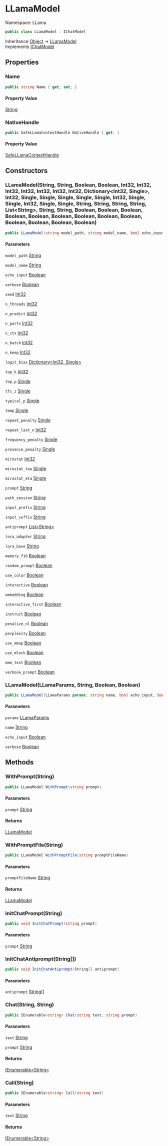 # LLamaModel

Namespace: LLama

```csharp
public class LLamaModel : IChatModel
```

Inheritance [Object](https://docs.microsoft.com/en-us/dotnet/api/system.object) → [LLamaModel](./llama.llamamodel.md)<br>
Implements [IChatModel](./llama.ichatmodel.md)

## Properties

### **Name**

```csharp
public string Name { get; set; }
```

#### Property Value

[String](https://docs.microsoft.com/en-us/dotnet/api/system.string)<br>

### **NativeHandle**

```csharp
public SafeLLamaContextHandle NativeHandle { get; }
```

#### Property Value

[SafeLLamaContextHandle](./llama.native.safellamacontexthandle.md)<br>

## Constructors

### **LLamaModel(String, String, Boolean, Boolean, Int32, Int32, Int32, Int32, Int32, Int32, Int32, Dictionary&lt;Int32, Single&gt;, Int32, Single, Single, Single, Single, Single, Int32, Single, Single, Int32, Single, Single, String, String, String, String, List&lt;String&gt;, String, String, Boolean, Boolean, Boolean, Boolean, Boolean, Boolean, Boolean, Boolean, Boolean, Boolean, Boolean, Boolean, Boolean)**

```csharp
public LLamaModel(string model_path, string model_name, bool echo_input, bool verbose, int seed, int n_threads, int n_predict, int n_parts, int n_ctx, int n_batch, int n_keep, Dictionary<int, float> logit_bias, int top_k, float top_p, float tfs_z, float typical_p, float temp, float repeat_penalty, int repeat_last_n, float frequency_penalty, float presence_penalty, int mirostat, float mirostat_tau, float mirostat_eta, string prompt, string path_session, string input_prefix, string input_suffix, List<string> antiprompt, string lora_adapter, string lora_base, bool memory_f16, bool random_prompt, bool use_color, bool interactive, bool embedding, bool interactive_first, bool instruct, bool penalize_nl, bool perplexity, bool use_mmap, bool use_mlock, bool mem_test, bool verbose_prompt)
```

#### Parameters

`model_path` [String](https://docs.microsoft.com/en-us/dotnet/api/system.string)<br>

`model_name` [String](https://docs.microsoft.com/en-us/dotnet/api/system.string)<br>

`echo_input` [Boolean](https://docs.microsoft.com/en-us/dotnet/api/system.boolean)<br>

`verbose` [Boolean](https://docs.microsoft.com/en-us/dotnet/api/system.boolean)<br>

`seed` [Int32](https://docs.microsoft.com/en-us/dotnet/api/system.int32)<br>

`n_threads` [Int32](https://docs.microsoft.com/en-us/dotnet/api/system.int32)<br>

`n_predict` [Int32](https://docs.microsoft.com/en-us/dotnet/api/system.int32)<br>

`n_parts` [Int32](https://docs.microsoft.com/en-us/dotnet/api/system.int32)<br>

`n_ctx` [Int32](https://docs.microsoft.com/en-us/dotnet/api/system.int32)<br>

`n_batch` [Int32](https://docs.microsoft.com/en-us/dotnet/api/system.int32)<br>

`n_keep` [Int32](https://docs.microsoft.com/en-us/dotnet/api/system.int32)<br>

`logit_bias` [Dictionary&lt;Int32, Single&gt;](https://docs.microsoft.com/en-us/dotnet/api/system.collections.generic.dictionary-2)<br>

`top_k` [Int32](https://docs.microsoft.com/en-us/dotnet/api/system.int32)<br>

`top_p` [Single](https://docs.microsoft.com/en-us/dotnet/api/system.single)<br>

`tfs_z` [Single](https://docs.microsoft.com/en-us/dotnet/api/system.single)<br>

`typical_p` [Single](https://docs.microsoft.com/en-us/dotnet/api/system.single)<br>

`temp` [Single](https://docs.microsoft.com/en-us/dotnet/api/system.single)<br>

`repeat_penalty` [Single](https://docs.microsoft.com/en-us/dotnet/api/system.single)<br>

`repeat_last_n` [Int32](https://docs.microsoft.com/en-us/dotnet/api/system.int32)<br>

`frequency_penalty` [Single](https://docs.microsoft.com/en-us/dotnet/api/system.single)<br>

`presence_penalty` [Single](https://docs.microsoft.com/en-us/dotnet/api/system.single)<br>

`mirostat` [Int32](https://docs.microsoft.com/en-us/dotnet/api/system.int32)<br>

`mirostat_tau` [Single](https://docs.microsoft.com/en-us/dotnet/api/system.single)<br>

`mirostat_eta` [Single](https://docs.microsoft.com/en-us/dotnet/api/system.single)<br>

`prompt` [String](https://docs.microsoft.com/en-us/dotnet/api/system.string)<br>

`path_session` [String](https://docs.microsoft.com/en-us/dotnet/api/system.string)<br>

`input_prefix` [String](https://docs.microsoft.com/en-us/dotnet/api/system.string)<br>

`input_suffix` [String](https://docs.microsoft.com/en-us/dotnet/api/system.string)<br>

`antiprompt` [List&lt;String&gt;](https://docs.microsoft.com/en-us/dotnet/api/system.collections.generic.list-1)<br>

`lora_adapter` [String](https://docs.microsoft.com/en-us/dotnet/api/system.string)<br>

`lora_base` [String](https://docs.microsoft.com/en-us/dotnet/api/system.string)<br>

`memory_f16` [Boolean](https://docs.microsoft.com/en-us/dotnet/api/system.boolean)<br>

`random_prompt` [Boolean](https://docs.microsoft.com/en-us/dotnet/api/system.boolean)<br>

`use_color` [Boolean](https://docs.microsoft.com/en-us/dotnet/api/system.boolean)<br>

`interactive` [Boolean](https://docs.microsoft.com/en-us/dotnet/api/system.boolean)<br>

`embedding` [Boolean](https://docs.microsoft.com/en-us/dotnet/api/system.boolean)<br>

`interactive_first` [Boolean](https://docs.microsoft.com/en-us/dotnet/api/system.boolean)<br>

`instruct` [Boolean](https://docs.microsoft.com/en-us/dotnet/api/system.boolean)<br>

`penalize_nl` [Boolean](https://docs.microsoft.com/en-us/dotnet/api/system.boolean)<br>

`perplexity` [Boolean](https://docs.microsoft.com/en-us/dotnet/api/system.boolean)<br>

`use_mmap` [Boolean](https://docs.microsoft.com/en-us/dotnet/api/system.boolean)<br>

`use_mlock` [Boolean](https://docs.microsoft.com/en-us/dotnet/api/system.boolean)<br>

`mem_test` [Boolean](https://docs.microsoft.com/en-us/dotnet/api/system.boolean)<br>

`verbose_prompt` [Boolean](https://docs.microsoft.com/en-us/dotnet/api/system.boolean)<br>

### **LLamaModel(LLamaParams, String, Boolean, Boolean)**

```csharp
public LLamaModel(LLamaParams params, string name, bool echo_input, bool verbose)
```

#### Parameters

`params` [LLamaParams](./llama.llamaparams.md)<br>

`name` [String](https://docs.microsoft.com/en-us/dotnet/api/system.string)<br>

`echo_input` [Boolean](https://docs.microsoft.com/en-us/dotnet/api/system.boolean)<br>

`verbose` [Boolean](https://docs.microsoft.com/en-us/dotnet/api/system.boolean)<br>

## Methods

### **WithPrompt(String)**

```csharp
public LLamaModel WithPrompt(string prompt)
```

#### Parameters

`prompt` [String](https://docs.microsoft.com/en-us/dotnet/api/system.string)<br>

#### Returns

[LLamaModel](./llama.llamamodel.md)<br>

### **WithPromptFile(String)**

```csharp
public LLamaModel WithPromptFile(string promptFileName)
```

#### Parameters

`promptFileName` [String](https://docs.microsoft.com/en-us/dotnet/api/system.string)<br>

#### Returns

[LLamaModel](./llama.llamamodel.md)<br>

### **InitChatPrompt(String)**

```csharp
public void InitChatPrompt(string prompt)
```

#### Parameters

`prompt` [String](https://docs.microsoft.com/en-us/dotnet/api/system.string)<br>

### **InitChatAntiprompt(String[])**

```csharp
public void InitChatAntiprompt(String[] antiprompt)
```

#### Parameters

`antiprompt` [String[]](https://docs.microsoft.com/en-us/dotnet/api/system.string)<br>

### **Chat(String, String)**

```csharp
public IEnumerable<string> Chat(string text, string prompt)
```

#### Parameters

`text` [String](https://docs.microsoft.com/en-us/dotnet/api/system.string)<br>

`prompt` [String](https://docs.microsoft.com/en-us/dotnet/api/system.string)<br>

#### Returns

[IEnumerable&lt;String&gt;](https://docs.microsoft.com/en-us/dotnet/api/system.collections.generic.ienumerable-1)<br>

### **Call(String)**

```csharp
public IEnumerable<string> Call(string text)
```

#### Parameters

`text` [String](https://docs.microsoft.com/en-us/dotnet/api/system.string)<br>

#### Returns

[IEnumerable&lt;String&gt;](https://docs.microsoft.com/en-us/dotnet/api/system.collections.generic.ienumerable-1)<br>
